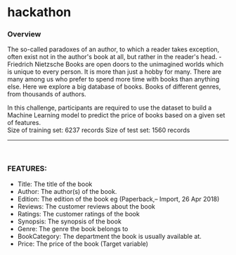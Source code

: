 # hackathon

### Overview <br>
<p>The so-called paradoxes of an author, to which a reader takes exception, often exist not in the author's book at all, but rather in the reader's head. - Friedrich Nietzsche Books are open doors to the unimagined worlds which is unique to every person. It is more than just a hobby for many. There are many among us who prefer to spend more time with books than anything else. Here we explore a big database of books. Books of different genres, from thousands of authors.</p> In this challenge, participants are required to use the dataset to build a Machine Learning model to predict the price of books based on a given set of features.<br> Size of training set: 6237 records Size of test set: 1560 records <br><hr> <br>

### FEATURES:

- Title: The title of the book 
- Author: The author(s) of the book.
- Edition: The edition of the book eg (Paperback,– Import, 26 Apr 2018) 
- Reviews: The customer reviews about the book 
- Ratings: The customer ratings of the book
- Synopsis: The synopsis of the book 
- Genre: The genre the book belongs to 
- BookCategory: The department the book is usually available at.
- Price: The price of the book (Target variable)

